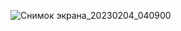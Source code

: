 ![Снимок экрана_20230204_040900](https://user-images.githubusercontent.com/122611764/216730312-433523e5-cb44-49bd-bf62-bb2fcb4b5312.png)
